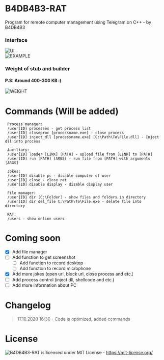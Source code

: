 # B4DB4B3-RAT
 Program for remote computer management using Telegram on C++ - by B4DB4B3
### Interface  
 ![UI](https://github.com/4B4DB4B3/B4DB4B3-RAT/blob/main/UI.png)   
 ![EXAMPLE](https://github.com/4B4DB4B3/B4DB4B3-RAT/blob/main/EXAMPLE.png)   
### Weight of stub and builder  
 #### P.S: Around 400-300 KB :)
 ![WEIGHT](https://github.com/4B4DB4B3/B4DB4B3-RAT/blob/main/WEIGHT.png)   
   
# Commands (Will be added)   
```
 Process manager:      
 /user[ID] processes - get process list    
 /user[ID] closeproc [processname.exe] - close process    
 /user[ID] inject_dll [processname.exe] [C:\Path\To\File.dll] - Inject dll into process    
   
 Auxiliary:   
 /user[ID] loader [LINK] [PATH] - upload file from [LINK] to [PATH]    
 /user[ID] run [PATH] [ARGS] - run file from [PATH] with arguments [ARGS]   
   
 Jokes:   
 /user[ID] disable pc - disable computer of user    
 /user[ID] close - close rat    
 /user[ID] disable display - disable display user    
   
 File manager:   
 /user[ID] dir [C:\Folder] - show files and folders in directory    
 /user[ID] dir del_file C:\Path\To\File.exe - delete file into directory    

 RAT:   
 /users - show online users   
```
	
# Coming soon
- [x] Add file manager
- [ ] Add function to get screenshot
   - [ ] Add function to record desktop
   - [ ] Add function to record microphone
- [x] Add more jokes (open url, block url, close process and etc.)
- [ ] Add process control (inject dll, shellcode and etc.)
- [ ] Add more information about PC 
 
# Changelog
> 17.10.2020 16:30 - Code is optimized, added commands
 
# License
 ![B4DB4B3-RAT](https://github.com/4B4DB4B3/B4DB4B3-RAT) is licensed under MIT License - https://mit-license.org/
